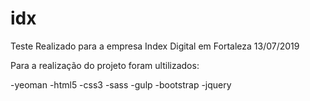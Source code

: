 # idx
Teste Realizado para a empresa Index Digital em Fortaleza 13/07/2019

Para a realização do projeto foram ultilizados:

-yeoman
-html5
-css3
-sass
-gulp
-bootstrap
-jquery

